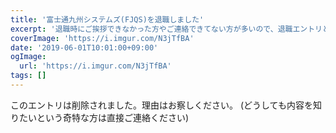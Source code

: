 ```yaml
---
title: '富士通九州システムズ(FJQS)を退職しました'
excerpt: '退職時にご挨拶できなかった方やご連絡できてない方が多いので、退職エントリという形でまとめました。 お世話になった全ての方々に、感謝を申し上げます。'
coverImage: 'https://i.imgur.com/N3jTfBA'
date: '2019-06-01T10:01:00+09:00'
ogImage:
  url: 'https://i.imgur.com/N3jTfBA'
tags: []
---
```


このエントリは削除されました。理由はお察しください。
(どうしても内容を知りたいという奇特な方は直接ご連絡ください)